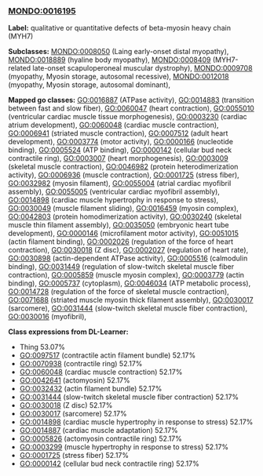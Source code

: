 
### [MONDO:0016195](http://purl.obolibrary.org/obo/MONDO_0016195)
**Label:** qualitative or quantitative defects of beta-myosin heavy chain (MYH7)

**Subclasses:** [MONDO:0008050](http://purl.obolibrary.org/obo/MONDO_0008050) (Laing early-onset distal myopathy), [MONDO:0018889](http://purl.obolibrary.org/obo/MONDO_0018889) (hyaline body myopathy), [MONDO:0008409](http://purl.obolibrary.org/obo/MONDO_0008409) (MYH7-related late-onset scapuloperoneal muscular dystrophy), [MONDO:0009708](http://purl.obolibrary.org/obo/MONDO_0009708) (myopathy, Myosin storage, autosomal recessive), [MONDO:0012018](http://purl.obolibrary.org/obo/MONDO_0012018) (myopathy, Myosin storage, autosomal dominant), 

**Mapped go classes:** [GO:0016887](http://purl.obolibrary.org/obo/GO_0016887) (ATPase activity), [GO:0014883](http://purl.obolibrary.org/obo/GO_0014883) (transition between fast and slow fiber), [GO:0060047](http://purl.obolibrary.org/obo/GO_0060047) (heart contraction), [GO:0055010](http://purl.obolibrary.org/obo/GO_0055010) (ventricular cardiac muscle tissue morphogenesis), [GO:0003230](http://purl.obolibrary.org/obo/GO_0003230) (cardiac atrium development), [GO:0060048](http://purl.obolibrary.org/obo/GO_0060048) (cardiac muscle contraction), [GO:0006941](http://purl.obolibrary.org/obo/GO_0006941) (striated muscle contraction), [GO:0007512](http://purl.obolibrary.org/obo/GO_0007512) (adult heart development), [GO:0003774](http://purl.obolibrary.org/obo/GO_0003774) (motor activity), [GO:0000166](http://purl.obolibrary.org/obo/GO_0000166) (nucleotide binding), [GO:0005524](http://purl.obolibrary.org/obo/GO_0005524) (ATP binding), [GO:0000142](http://purl.obolibrary.org/obo/GO_0000142) (cellular bud neck contractile ring), [GO:0003007](http://purl.obolibrary.org/obo/GO_0003007) (heart morphogenesis), [GO:0003009](http://purl.obolibrary.org/obo/GO_0003009) (skeletal muscle contraction), [GO:0046982](http://purl.obolibrary.org/obo/GO_0046982) (protein heterodimerization activity), [GO:0006936](http://purl.obolibrary.org/obo/GO_0006936) (muscle contraction), [GO:0001725](http://purl.obolibrary.org/obo/GO_0001725) (stress fiber), [GO:0032982](http://purl.obolibrary.org/obo/GO_0032982) (myosin filament), [GO:0055004](http://purl.obolibrary.org/obo/GO_0055004) (atrial cardiac myofibril assembly), [GO:0055005](http://purl.obolibrary.org/obo/GO_0055005) (ventricular cardiac myofibril assembly), [GO:0014898](http://purl.obolibrary.org/obo/GO_0014898) (cardiac muscle hypertrophy in response to stress), [GO:0030049](http://purl.obolibrary.org/obo/GO_0030049) (muscle filament sliding), [GO:0016459](http://purl.obolibrary.org/obo/GO_0016459) (myosin complex), [GO:0042803](http://purl.obolibrary.org/obo/GO_0042803) (protein homodimerization activity), [GO:0030240](http://purl.obolibrary.org/obo/GO_0030240) (skeletal muscle thin filament assembly), [GO:0035050](http://purl.obolibrary.org/obo/GO_0035050) (embryonic heart tube development), [GO:0000146](http://purl.obolibrary.org/obo/GO_0000146) (microfilament motor activity), [GO:0051015](http://purl.obolibrary.org/obo/GO_0051015) (actin filament binding), [GO:0002026](http://purl.obolibrary.org/obo/GO_0002026) (regulation of the force of heart contraction), [GO:0030018](http://purl.obolibrary.org/obo/GO_0030018) (Z disc), [GO:0002027](http://purl.obolibrary.org/obo/GO_0002027) (regulation of heart rate), [GO:0030898](http://purl.obolibrary.org/obo/GO_0030898) (actin-dependent ATPase activity), [GO:0005516](http://purl.obolibrary.org/obo/GO_0005516) (calmodulin binding), [GO:0031449](http://purl.obolibrary.org/obo/GO_0031449) (regulation of slow-twitch skeletal muscle fiber contraction), [GO:0005859](http://purl.obolibrary.org/obo/GO_0005859) (muscle myosin complex), [GO:0003779](http://purl.obolibrary.org/obo/GO_0003779) (actin binding), [GO:0005737](http://purl.obolibrary.org/obo/GO_0005737) (cytoplasm), [GO:0046034](http://purl.obolibrary.org/obo/GO_0046034) (ATP metabolic process), [GO:0014728](http://purl.obolibrary.org/obo/GO_0014728) (regulation of the force of skeletal muscle contraction), [GO:0071688](http://purl.obolibrary.org/obo/GO_0071688) (striated muscle myosin thick filament assembly), [GO:0030017](http://purl.obolibrary.org/obo/GO_0030017) (sarcomere), [GO:0031444](http://purl.obolibrary.org/obo/GO_0031444) (slow-twitch skeletal muscle fiber contraction), [GO:0030016](http://purl.obolibrary.org/obo/GO_0030016) (myofibril), 

**Class expressions from DL-Learner:**

- Thing 53.07%
- [GO:0097517](http://purl.obolibrary.org/obo/GO_0097517) (contractile actin filament bundle) 52.17%
- [GO:0070938](http://purl.obolibrary.org/obo/GO_0070938) (contractile ring) 52.17%
- [GO:0060048](http://purl.obolibrary.org/obo/GO_0060048) (cardiac muscle contraction) 52.17%
- [GO:0042641](http://purl.obolibrary.org/obo/GO_0042641) (actomyosin) 52.17%
- [GO:0032432](http://purl.obolibrary.org/obo/GO_0032432) (actin filament bundle) 52.17%
- [GO:0031444](http://purl.obolibrary.org/obo/GO_0031444) (slow-twitch skeletal muscle fiber contraction) 52.17%
- [GO:0030018](http://purl.obolibrary.org/obo/GO_0030018) (Z disc) 52.17%
- [GO:0030017](http://purl.obolibrary.org/obo/GO_0030017) (sarcomere) 52.17%
- [GO:0014898](http://purl.obolibrary.org/obo/GO_0014898) (cardiac muscle hypertrophy in response to stress) 52.17%
- [GO:0014887](http://purl.obolibrary.org/obo/GO_0014887) (cardiac muscle adaptation) 52.17%
- [GO:0005826](http://purl.obolibrary.org/obo/GO_0005826) (actomyosin contractile ring) 52.17%
- [GO:0003299](http://purl.obolibrary.org/obo/GO_0003299) (muscle hypertrophy in response to stress) 52.17%
- [GO:0001725](http://purl.obolibrary.org/obo/GO_0001725) (stress fiber) 52.17%
- [GO:0000142](http://purl.obolibrary.org/obo/GO_0000142) (cellular bud neck contractile ring) 52.17%


